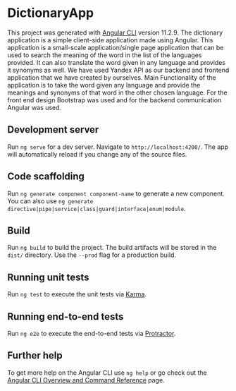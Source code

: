 # DictionaryApp

This project was generated with [Angular CLI](https://github.com/angular/angular-cli) version 11.2.9.
The dictionary application is a simple client-side application made using Angular. This
application is a small-scale application/single page application that can be used to
search the meaning of the word in the list of the languages provided. It can also
translate the word given in any language and provides it synonyms as well. We have
used Yandex API as our backend and frontend application that we have created by
ourselves. Main Functionality of the application is to take the word given any language
and provide the meanings and synonyms of that word in the other chosen language. For
the front end design Bootstrap was used and for the backend communication Angular
was used.

## Development server

Run `ng serve` for a dev server. Navigate to `http://localhost:4200/`. The app will automatically reload if you change any of the source files.

## Code scaffolding

Run `ng generate component component-name` to generate a new component. You can also use `ng generate directive|pipe|service|class|guard|interface|enum|module`.

## Build

Run `ng build` to build the project. The build artifacts will be stored in the `dist/` directory. Use the `--prod` flag for a production build.

## Running unit tests

Run `ng test` to execute the unit tests via [Karma](https://karma-runner.github.io).

## Running end-to-end tests

Run `ng e2e` to execute the end-to-end tests via [Protractor](http://www.protractortest.org/).

## Further help

To get more help on the Angular CLI use `ng help` or go check out the [Angular CLI Overview and Command Reference](https://angular.io/cli) page.
